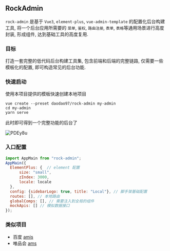 ## RockAdmin
`rock-admin` 是基于 `Vue3`, `element-plus`, `vue-admin-template` 的配置化后台构建工具, 将一个后台应用所需要的 `菜单`, `鉴权`, `路由注册`, `表单`, `表格`等通用场景进行高度封装, 形成组件, 达到基础工具的高度复用.

### 目标

打造一套完整的低代码后台构建工具集, 包含前端和后端的完整链路, 仅需要一些模板化的配置, 即可构造常见的后台功能.

### 快速启动

使用本项目提供的模板快速创建本地项目

```shell
vue create --preset daodao97/rock-admin my-admin
cd my-admin
yarn serve
```

此时即可得到一个完整功能的后台了

![PDEy8u](https://gitee.com/daodao97/asset/raw/master/imgs/PDEy8u.png)

### 入口配置

```javascript
import AppMain from "rock-admin";
AppMain({
  ElementPlus: {  // element 配置
      size: "small",
      zIndex: 3000,
      locale: locale
  },
  config: {sidebarLogo: true, title: "Local"}, // 脚手架基础配置
  routes: [], // 本地路由
  globalComps: [], // 需要注入到全局的组件
  mockApis: [] // 模拟数据接口
});
```

### 类似项目

- 百度 [amis](https://github.com/baidu/amis)
- 唯品会 [ams](https://github.com/vipshop/ams)
